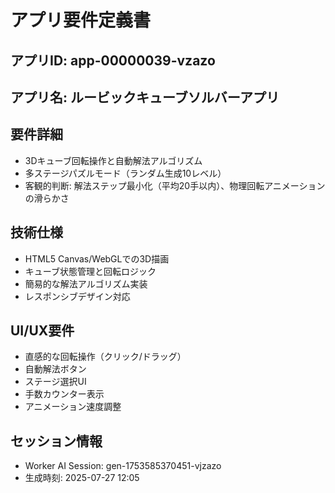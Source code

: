 # アプリ要件定義書

## アプリID: app-00000039-vzazo

## アプリ名: ルービックキューブソルバーアプリ

## 要件詳細
- 3Dキューブ回転操作と自動解法アルゴリズム
- 多ステージパズルモード（ランダム生成10レベル）
- 客観的判断: 解法ステップ最小化（平均20手以内）、物理回転アニメーションの滑らかさ

## 技術仕様
- HTML5 Canvas/WebGLでの3D描画
- キューブ状態管理と回転ロジック
- 簡易的な解法アルゴリズム実装
- レスポンシブデザイン対応

## UI/UX要件
- 直感的な回転操作（クリック/ドラッグ）
- 自動解法ボタン
- ステージ選択UI
- 手数カウンター表示
- アニメーション速度調整

## セッション情報
- Worker AI Session: gen-1753585370451-vjzazo
- 生成時刻: 2025-07-27 12:05